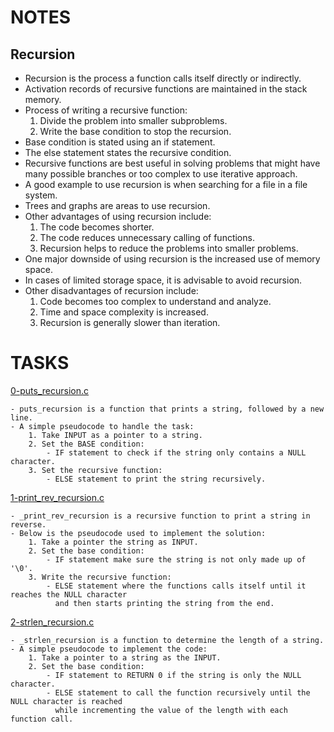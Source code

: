 # NOTES

## Recursion

- Recursion is the process a function calls itself directly or indirectly.
- Activation records of recursive functions are maintained in the stack memory.
- Process of writing a recursive function:
	1. Divide the problem into smaller subproblems.
	2. Write the base condition to stop the recursion.
- Base condition is stated using an if statement.
- The else statement states the recursive condition.
- Recursive functions are best useful in solving problems that might have many possible branches
  or too complex to use iterative approach.
- A good example to use recursion is when searching for a file in a file system.
- Trees and graphs are areas to use recursion.
- Other advantages of using recursion include:
	1. The code becomes shorter.
	2. The code reduces unnecessary calling of functions.
	3. Recursion helps to reduce the problems into smaller problems.
- One major downside of using recursion is the increased use of memory space. 
- In cases of limited storage space, it is advisable to avoid recursion.
- Other disadvantages of recursion include:
	1. Code becomes too complex to understand and analyze.
	2. Time and space complexity is increased.
	3. Recursion is generally slower than iteration.

# TASKS

[0-puts_recursion.c](./0-puts_recursion.c)
```
- puts_recursion is a function that prints a string, followed by a new line.
- A simple pseudocode to handle the task:
	1. Take INPUT as a pointer to a string.
	2. Set the BASE condition:
		- IF statement to check if the string only contains a NULL character.
	3. Set the recursive function:
		- ELSE statement to print the string recursively.
```
[1-print_rev_recursion.c](./1-print_rev_recursion.c)
```
- _print_rev_recursion is a recursive function to print a string in reverse.
- Below is the pseudocode used to implement the solution:
	1. Take a pointer the string as INPUT.
	2. Set the base condition:
		- IF statement make sure the string is not only made up of '\0'.
	3. Write the recursive function:
		- ELSE statement where the functions calls itself until it reaches the NULL character
		  and then starts printing the string from the end.
```
[2-strlen_recursion.c](./2-strlen_recursion.c)
```
- _strlen_recursion is a function to determine the length of a string.
- A simple pseudocode to implement the code:
	1. Take a pointer to a string as the INPUT.
	2. Set the base condition:
		- IF statement to RETURN 0 if the string is only the NULL character.
		- ELSE statement to call the function recursively until the NULL character is reached
		  while incrementing the value of the length with each function call.
``` 
